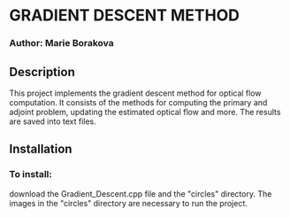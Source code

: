 
# GRADIENT DESCENT METHOD
### Author: Marie Borakova

## Description
This project implements the gradient descent method for optical flow computation.
It consists of the methods for computing the primary and adjoint problem, updating the estimated optical flow and more.
The results are saved into text files.

## Installation
### To install:
download the Gradient_Descent.cpp file and the "circles" directory.
The images in the "circles" directory are necessary to run the project.